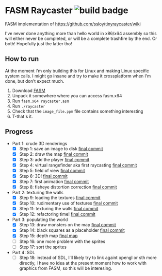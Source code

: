 # FASM Raycaster ![build badge](https://github.com/xtactis/fasm-raycaster/actions/workflows/main.yml/badge.svg)

FASM implementation of https://github.com/ssloy/tinyraycaster/wiki

I've never done anything more than hello world in x86/x64 assembly so this will either never be completed, or will be a complete trashfire by the end. Or both! Hopefully just the latter tho!

## How to run

At the moment I'm only building this for Linux and making Linux specific system calls. I might go insane and try to make it crossplatform when I'm done, but don't expect much.

1. Download [FASM](https://flatassembler.net/download.php)
2. Unpack it somewhere where you can access fasm.x64
3. Run `fasm.x64 raycaster.asm`
4. Run `./raycaster`
5. Check that the `image_file.ppm` file contains something interesting
6. T-that's it.

## Progress

- Part 1: crude 3D renderings
    - [x] Step 1: save an image to disk [final commit](https://github.com/xtactis/fasm-raycaster/tree/039691fbebe27b36a592f270c19cd438ff648f71)
    - [x] Step 2: draw the map [final commit](https://github.com/xtactis/fasm-raycaster/tree/8f43284b93cefa530d9485f72e030cdc011bf0cb)
    - [x] Step 3: add the player [final commit](https://github.com/xtactis/fasm-raycaster/tree/e291d6025274e64118e1df05652631491d4cca70)
    - [x] Step 4: virtual rangefinder aka first raycasting [final commit](https://github.com/xtactis/fasm-raycaster/tree/45da090e15f5b679156e99487ceeb53362b9c51b)
    - [x] Step 5: field of view [final commit](https://github.com/xtactis/fasm-raycaster/tree/f290361c7305777e8259f5bfeef1460140b40541)
    - [x] Step 6: 3D! [final commit](https://github.com/xtactis/fasm-raycaster/tree/b29c2f203580277508a8a46be9dd272ea08fa4a4)
    - [x] Step 7: first animation [final commit](https://github.com/xtactis/fasm-raycaster/tree/f6431d549dd591ae7bbde88aa0dedff8ea2e9861)
    - [x] Step 8: fisheye distortion correction [final commit](https://github.com/xtactis/fasm-raycaster/tree/389a15ceca4ab376214f54668c3c1b5fdee72fe7)
- Part 2: texturing the walls
    - [x] Step 9: loading the textures [final commit](https://github.com/xtactis/fasm-raycaster/tree/354b5870d1a1cb1ed86baf654ccc5780c46b0370)
    - [x] Step 10: rudimentary use of textures [final commit](https://github.com/xtactis/fasm-raycaster/tree/9d5da2e4b9893de73773ec238c9f1c701c395b84)
    - [x] Step 11: texturing the walls [final commit](https://github.com/xtactis/fasm-raycaster/tree/38937e1ec6313c064cb8f5be1cb9b2ef11ce1375)
    - [x] Step 12: refactoring time! [final commit](https://github.com/xtactis/fasm-raycaster/tree/b075f661bf5ef1a778ab16044cacf5a51466a091)
- Part 3: populating the world
    - [x] Step 13: draw monsters on the map [final commit](https://github.com/xtactis/fasm-raycaster/tree/ba386f8586474f59be61095794bf8d8fbfbb0026)
    - [x] Step 14: black squares as a placeholder [final commit](https://github.com/xtactis/fasm-raycaster/tree/a32477711614793c8934e2e1323108300e208c46)
    - [x] Step 15: depth map [final map](https://github.com/xtactis/fasm-raycaster/tree/81008bf0ee0acde0b44c4767b7d58db6cb09c6f1)
    - [ ] Step 16: one more problem with the sprites
    - [ ] Step 17: sort the sprites
- Part 4: SDL
    - [ ] Step 18: instead of SDL, I'll likely try to link againt opengl or sth more directly, I have no idea at the present moment how to work with graphics from FASM, so this will be interesing.
